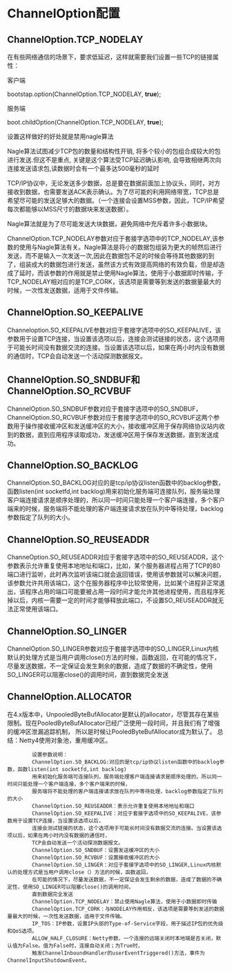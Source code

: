 # ChannelOption配置

## ChannelOption.TCP_NODELAY

在有些网络通信的场景下，要求低延迟，这样就需要我们设置一些TCP的链接属性：

客户端

bootstap.option(ChannelOption.TCP_NODELAY, **true**); 

服务端

boot.childOption(ChannelOption.TCP_NODELAY, **true**); 

设置这样做好的好处就是禁用nagle算法

Nagle算法试图减少TCP包的数量和结构性开销, 将多个较小的包组合成较大的包进行发送.但这不是重点, 关键是这个算法受TCP延迟确认影响, 会导致相继两次向连接发送请求包,读数据时会有一个最多达500毫秒的延时

TCP/IP协议中，无论发送多少数据，总是要在数据前面加上协议头，同时，对方接收到数据，也需要发送ACK表示确认。为了尽可能的利用网络带宽，TCP总是希望尽可能的发送足够大的数据。（一个连接会设置MSS参数，因此，TCP/IP希望每次都能够以MSS尺寸的数据块来发送数据）。

Nagle算法就是为了尽可能发送大块数据，避免网络中充斥着许多小数据块。

ChannelOption.TCP_NODELAY参数对应于套接字选项中的TCP_NODELAY,该参数的使用与Nagle算法有关。Nagle算法是将小的数据包组装为更大的帧然后进行发送，而不是输入一次发送一次,因此在数据包不足的时候会等待其他数据的到了，组装成大的数据包进行发送，虽然该方式有效提高网络的有效负载，但是却造成了延时，而该参数的作用就是禁止使用Nagle算法，使用于小数据即时传输，于TCP_NODELAY相对应的是TCP_CORK，该选项是需要等到发送的数据量最大的时候，一次性发送数据，适用于文件传输。

## ChannelOption.SO_KEEPALIVE

Channeloption.SO_KEEPALIVE参数对应于套接字选项中的SO_KEEPALIVE，该参数用于设置TCP连接，当设置该选项以后，连接会测试链接的状态，这个选项用于可能长时间没有数据交流的连接。当设置该选项以后，如果在两小时内没有数据的通信时，TCP会自动发送一个活动探测数据报文。

## ChannelOption.SO_SNDBUF和ChannelOption.SO_RCVBUF

ChannelOption.SO_SNDBUF参数对应于套接字选项中的SO_SNDBUF，ChannelOption.SO_RCVBUF参数对应于套接字选项中的SO_RCVBUF这两个参数用于操作接收缓冲区和发送缓冲区的大小，接收缓冲区用于保存网络协议站内收到的数据，直到应用程序读取成功，发送缓冲区用于保存发送数据，直到发送成功。

## ChannelOption.SO_BACKLOG

ChannelOption.SO_BACKLOG对应的是tcp/ip协议listen函数中的backlog参数，函数listen(int socketfd,int backlog)用来初始化服务端可连接队列，服务端处理客户端连接请求是顺序处理的，所以同一时间只能处理一个客户端连接，多个客户端来的时候，服务端将不能处理的客户端连接请求放在队列中等待处理，backlog参数指定了队列的大小。

## ChannelOption.SO_REUSEADDR

ChanneOption.SO_REUSEADDR对应于套接字选项中的SO_REUSEADDR，这个参数表示允许重复使用本地地址和端口，比如，某个服务器进程占用了TCP的80端口进行监听，此时再次监听该端口就会返回错误，使用该参数就可以解决问题，该参数允许共用该端口，这个在服务器程序中比较常使用，比如某个进程非正常退出，该程序占用的端口可能要被占用一段时间才能允许其他进程使用，而且程序死掉以后，内核一需要一定的时间才能够释放此端口，不设置SO_REUSEADDR就无法正常使用该端口。

## ChannelOption.SO_LINGER

ChannelOption.SO_LINGER参数对应于套接字选项中的SO_LINGER,Linux内核默认的处理方式是当用户调用close()方法的时候，函数返回，在可能的情况下，尽量发送数据，不一定保证会发生剩余的数据，造成了数据的不确定性，使用SO_LINGER可以阻塞close()的调用时间，直到数据完全发送

## ChannelOption.ALLOCATOR

在4.x版本中，UnpooledByteBufAllocator是默认的allocator，尽管其存在某些限制。现在PooledByteBufAllocator已经广泛使用一段时间，并且我们有了增强的缓冲区泄漏追踪机制， 所以是时候让PooledByteBufAllocator成为默认了。
总结：Netty4使用对象池，重用缓冲区。


            设置参数说明：
            ChannelOption.SO_BACKLOG:对应的是tcp/ip协议listen函数中的backlog参数，函数listen(int socketfd,int backlog)
            用来初始化服务端可连接队列，服务端处理客户端连接请求是顺序处理的，所以同一时间只能处理一个客户端连接，多个客户端来的时候，
            服务端将不能处理的客户端连接请求放在队列中等待处理，backlog参数指定了队列的大小
            ChannelOption.SO_REUSEADDR：表示允许重复使用本地地址和端口
            ChannelOption.SO_KEEPALIVE：对应于套接字选项中的SO_KEEPALIVE，该参数用于设置TCP连接，当设置该选项以后，
            连接会测试链接的状态，这个选项用于可能长时间没有数据交流的连接。当设置该选项以后，如果在两小时内没有数据的通信时，
            TCP会自动发送一个活动探测数据报文。
            ChannelOption.SO_SNDBUF：设置发送缓冲区的大小
            ChannelOption.SO_RCVBUF：设置接收缓冲区的大小
            ChannelOption.SO_LINGER：对应于套接字选项中的SO_LINGER,Linux内核默认的处理方式是当用户调用close（）方法的时候，函数返回，
            在可能的情况下，尽量发送数据，不一定保证会发生剩余的数据，造成了数据的不确定性，使用SO_LINGER可以阻塞close()的调用时间，
            直到数据完全发送
            ChannelOption.TCP_NODELAY：禁止使用Nagle算法，使用于小数据即时传输
            ChannelOption.TCP_CORK：与NODELAY作用相反，该选项是需要等到发送的数据量最大的时候，一次性发送数据，适用于文件传输。
            IP_TOS：IP参数，设置IP头部的Type-of-Service字段，用于描述IP包的优先级和QoS选项。
            ALLOW_HALF_CLOSURE：Netty参数，一个连接的远端关闭时本地端是否关闭，默认值为False。值为False时，连接自动关闭；为True时，
            触发ChannelInboundHandler的userEventTriggered()方法，事件为ChannelInputShutdownEvent。
